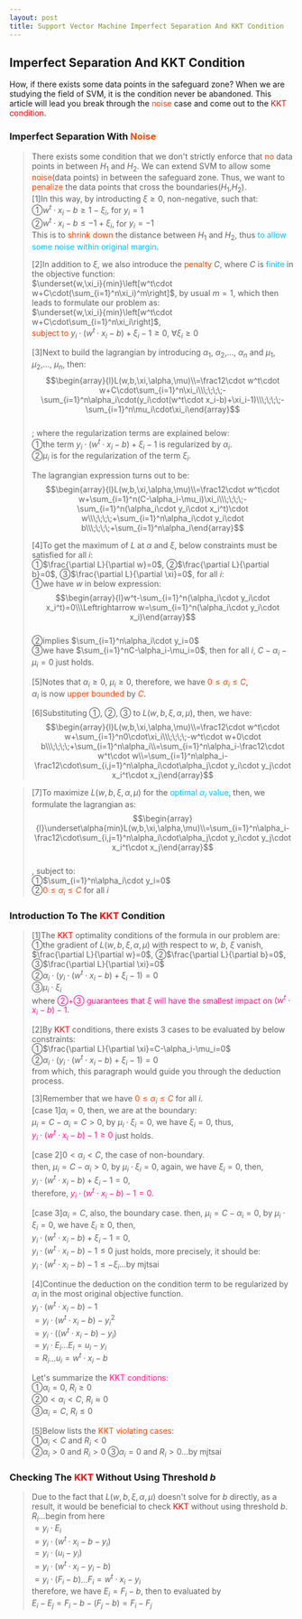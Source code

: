 ```yaml
---
layout: post
title: Support Vector Machine Imperfect Separation And KKT Condition
---
```


## Imperfect Separation And KKT Condition

<p class="message">
How, if there exists some data points in the safeguard zone?  When we are studying the field of SVM, it is the condition never be abandoned.  This article will lead you break through the <font color="OrangeRed">noise</font> case and come out to the <font color="Red">KKT condition</font>.  
</p>

### Imperfect Separation With <font color="OrangeRed">Noise</font>
>There exists some condition that we don't strictly enforce that <font color="OrangeRed">no</font> data points in between $H_1$ and $H_2$.  We can extend SVM to allow some <font color="OrangeRed">noise</font>(data points) in between the safeguard zone.  Thus, we want to <font color="OrangeRed">penalize</font> the data points that cross the boundaries($H_1$,$H_2$).  
>[1]In this way, by introducting $\xi\geq0$, non-negative, such that:  
>&#10112;$w^t\cdot x_i-b\geq1-\xi_i$, for $y_i=1$  
>&#10113;$w^t\cdot x_i-b\leq-1+\xi_i$, for $y_i=-1$  
>This is to <font color="OrangeRed">shrink down</font> the distance between $H_1$ and $H_2$, thus <font color="DeepSkyBlue">to allow some noise within original margin</font>.  
>
>[2]In addition to $\xi$, we also introduce the <font color="OrangeRed">penalty</font> $C$, where $C$ is <font color="DeepSkyBlue">finite</font> in the objective function:    
>$\underset{w,\xi_i}{min}\left[w^t\cdot w+C\cdot(\sum_{i=1}^n\xi_i)^m\right]$, by usual $m=1$, which then leads to formulate our problem as:  
>$\underset{w,\xi_i}{min}\left[w^t\cdot w+C\cdot\sum_{i=1}^n\xi_i\right]$,  
><font color="OrangeRed">subject to</font> $y_i\cdot(w^t\cdot x_i-b)+\xi_i-1\geq0$, $\forall\xi_i\geq0$  
>
>[3]Next to build the lagrangian by introducing $\alpha_1$, $\alpha_2$,..., $\alpha_n$ and $\mu_1$, $\mu_2$,..., $\mu_n$, then:  
$$\begin{array}{l}L(w,b,\xi,\alpha,\mu)\\=\frac12\cdot w^t\cdot w+C\cdot\sum_{i=1}^n\xi_i\\\;\;\;\;-\sum_{i=1}^n\alpha_i\cdot(y_i\cdot(w^t\cdot x_i-b)+\xi_i-1)\\\;\;\;\;-\sum_{i=1}^n\mu_i\cdot\xi_i\end{array}$$  
>; where the regularization terms are explained below:  
>&#10112;the term $y_i\cdot(w^t\cdot x_i-b)+\xi_i-1$ is regularized by $\alpha_i$.  
>&#10113;$\mu_i$ is for the regularization of the term $\xi_i$.  
>
>The lagrangian expression turns out to be:  
$$\begin{array}{l}L(w,b,\xi,\alpha,\mu)\\=\frac12\cdot w^t\cdot w+\sum_{i=1}^n(C-\alpha_i-\mu_i)\xi_i\\\;\;\;\;-\sum_{i=1}^n(\alpha_i\cdot y_i\cdot x_i^t)\cdot w\\\;\;\;\;+\sum_{i=1}^n\alpha_i\cdot y_i\cdot b\\\;\;\;\;+\sum_{i=1}^n\alpha_i\end{array}$$  
>
>[4]To get the maximum of $L$ at $\alpha$ and $\xi$, below constraints must be satisfied for all $i$:  
>&#10112;$\frac{\partial L}{\partial w}=0$, &#10113;$\frac{\partial L}{\partial b}=0$, &#10114;$\frac{\partial L}{\partial \xi}=0$, for all $i$:  
>&#10112;we have $w$ in below expression:  
$$\begin{array}{l}w^t-\sum_{i=1}^n(\alpha_i\cdot y_i\cdot x_i^t)=0\\\Leftrightarrow w=\sum_{i=1}^n(\alpha_i\cdot y_i\cdot x_i)\end{array}$$  
>&#10113;implies $\sum_{i=1}^n\alpha_i\cdot y_i=0$  
>&#10114;we have $\sum_{i=1}^nC-\alpha_i-\mu_i=0$, then for all $i$, $C-\alpha_i-\mu_i=0$ just holds.  
>
>[5]Notes that $\alpha_i\geq0$, $\mu_i\geq0$, therefore, we have <font color="OrangeRed">$0\leq\alpha_i\leq C$</font>,  
>$\alpha_i$ is now <font color="OrangeRed">upper bounded</font> by <font color="OrangeRed">$C$</font>.  
>
>[6]Substituting &#10112;, &#10113;, &#10114; to $L(w,b,\xi,\alpha,\mu)$, then, we have:  
$$\begin{array}{l}L(w,b,\xi,\alpha,\mu)\\=\frac12\cdot w^t\cdot w+\sum_{i=1}^n0\cdot\xi_i\\\;\;\;\;-w^t\cdot w+0\cdot b\\\;\;\;\;+\sum_{i=1}^n\alpha_i\\=\sum_{i=1}^n\alpha_i-\frac12\cdot w^t\cdot w\\=\sum_{i=1}^n\alpha_i-\frac12\cdot\sum_{i,j=1}^n\alpha_i\cdot\alpha_j\cdot y_i\cdot y_j\cdot x_i^t\cdot x_j\end{array}$$  
<!-- $$\begin{array}{l}L(w,b,\xi,\alpha,\mu)\\=\frac12\cdot w^t\cdot w+\sum_{i=1}^n0\cdot\xi_i\\\;\;\;\;-w^t\cdot w+0\cdot b\\\;\;\;\;+\sum_{i=1}^n\alpha_i\end{array}$$ -->
<!-- $$\begin{array}{l}L(w,b,\xi,\alpha,\mu)\\=\sum_{i=1}^n\alpha_i-\frac12\cdot w^t\cdot w\\=\sum_{i=1}^n\alpha_i-\frac12\cdot\sum_{i,j=1}^n\alpha_i\cdot\alpha_j\cdot y_i\cdot y_j\cdot x_i^t\cdot x_j\end{array}$$ -->
>
>[7]To maximize $L(w,b,\xi,\alpha,\mu)$ for the <font color="DeepSkyBlue">optimal $\alpha_i$ value</font>, then, we formulate the lagrangian as:  
$$\begin{array}{l}\underset\alpha{min}L(w,b,\xi,\alpha,\mu)\\=\sum_{i=1}^n\alpha_i-\frac12\cdot\sum_{i,j=1}^n\alpha_i\cdot\alpha_j\cdot y_i\cdot y_j\cdot x_i^t\cdot x_j\end{array}$$  
>, subject to:  
>&#10112;$\sum_{i=1}^n\alpha_i\cdot y_i=0$  
>&#10113;<font color="OrangeRed">$0\leq\alpha_i\leq C$</font> for all $i$  

### Introduction To The <font color="Red">KKT</font> Condition
>[1]The <font color="Red">KKT</font> optimality conditions of the formula in our problem are:  
>&#10112;the gradient of $L(w,b,\xi,\alpha,\mu)$ with respect to $w$, $b$, $\xi$ vanish, $\frac{\partial L}{\partial w}=0$, &#10113;$\frac{\partial L}{\partial b}=0$, &#10114;$\frac{\partial L}{\partial \xi}=0$  
>&#10113;$\alpha_i\cdot(y_i\cdot(w^t\cdot x_i-b)+\xi_i-1)=0$  
>&#10114;$\mu_i\cdot\xi_i$  
>where <font color="DeepPink">&#10113;+&#10114; guarantees that $\xi$ will have the smallest impact on $(w^t\cdot x_i-b)-1$</font>.  
>
>[2]By <font color="Red">KKT</font> conditions, there exists 3 cases to be evaluated by below constraints:  
>&#10112;$\frac{\partial L}{\partial \xi}=C-\alpha_i-\mu_i=0$  
>&#10113;$\alpha_i\cdot(y_i\cdot(w^t\cdot x_i-b)+\xi_i-1)=0$  
>from which, this paragraph would guide you through the deduction process.    
>
>[3]Remember that we have <font color="OrangeRed">$0\leq\alpha_i\leq C$</font> for all $i$.  
>[case 1]$\alpha_i=0$, then, we are at the boundary:  
>$\mu_i=C-\alpha_i=C>0$, by $\mu_i\cdot\xi_i=0$, we have $\xi_i=0$, thus,  
><font color="DeepPink">$y_i\cdot(w^t\cdot x_i-b)-1\geq0$</font> just holds.  
>
>[case 2]$0<\alpha_i<C$, the case of non-boundary.  
>then, $\mu_i=C-\alpha_i>0$, by $\mu_i\cdot\xi_i=0$, again, we have $\xi_i=0$, then,  
>$y_i\cdot(w^t\cdot x_i-b)+\xi_i-1=0$,  
>therefore, <font color="DeepPink">$y_i\cdot(w^t\cdot x_i-b)-1=0$</font>.  
>
>[case 3]$\alpha_i=C$, also, the boundary case.
>then, $\mu_i=C-\alpha_i=0$, by $\mu_i\cdot\xi_i=0$, we have $\xi_i\geq0$, then,  
>$y_i\cdot(w^t\cdot x_i-b)+\xi_i-1=0$,  
>$y_i\cdot(w^t\cdot x_i-b)-1\leq0$ just holds, more precisely, it should be:  
>$y_i\cdot(w^t\cdot x_i-b)-1\leq-\xi_i$...by mjtsai  
>
>[4]Continue the deduction on the condition term to be regularized by $\alpha_i$ in the most original objective function.  
>$y_i\cdot(w^t\cdot x_i-b)-1$  
>$=y_i\cdot(w^t\cdot x_i-b)-y_i^2$  
>$=y_i\cdot((w^t\cdot x_i-b)-y_i)$  
>$=y_i\cdot E_i$...$E_i=u_i-y_i$  
>$=R_i$...$u_i=w^t\cdot x_i-b$  
>
>Let's summarize the <font color="DeepPink">KKT conditions</font>:  
>&#10112;$\alpha_i=0$, $R_i\geq0$  
>&#10113;$0<\alpha_i<C$, $R_i\approx0$  
>&#10114;$\alpha_i=C$, $R_i\leq0$  
>
>[5]Below lists the <font color="OrangeRed">KKT violating cases</font>:  
>&#10112;$\alpha_i<C$ and $R_i<0$  
>&#10113;$\alpha_i>0$ and $R_i>0$
>&#10114;$\alpha_i=0$ and $R_i>0$...by mjtsai

### Checking The <font color="Red">KKT</font> Without Using Threshold $b$
>Due to the fact that $L(w,b,\xi,\alpha,\mu)$ doesn't solve for $b$ directly, as a result, it would be beneficial to check <font color="Red">KKT</font> without using threshold $b$.  
>$R_i$...begin from here  
>$=y_i\cdot E_i$  
>$=y_i\cdot(w^t\cdot x_i-b-y_i)$  
>$=y_i\cdot(u_i-y_i)$  
>$=y_i\cdot(w^t\cdot x_i-y_i-b)$  
>$=y_i\cdot(F_i-b)$...$F_i=w^t\cdot x_i-y_i$  
>therefore, we have $E_i=F_i-b$, then to evaluated by  
>$E_i-E_j=F_i-b-(F_j-b)=F_i-F_j$  

<!-- Notes -->
<!-- <font color="OrangeRed">items, verb, to make it the focus</font> -->
<!-- <font color="Red">KKT</font> -->
<!-- <font color="DeepSkyBlue">suggested item, soft item</font> -->

<!-- <font color="DeepPink">positive conclusion, finding</font> -->
<!-- <font color="DimGray">negative conclusion, finding</font> -->

<!-- <font color="Green">value iteration</font> -->
<!-- <font color="#00ADAD">policy</font> -->
<!-- <font color="#6100A8">full observable</font> -->
<!-- <font color="#FFAC12">partial observable</font> -->
<!-- <font color="#EB00EB">stochastic</font> -->
<!-- <font color="#8400E6">state transition</font> -->
<!-- <font color="#D600D6">discount factor gamma $\gamma$</font> -->
<!-- <font color="#D600D6">$V(S)$</font> -->
<!-- <font color="#9300FF">immediate reward R(S)</font> -->
